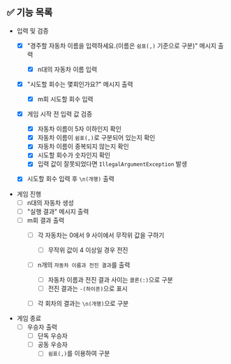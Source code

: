 ## ✅ 기능 목록

- 입력 및 검증
  - [X] "경주할 자동차 이름을 입력하세요.(이름은 `쉼표(,)` 기준으로 구분)" 메시지 출력
    - [X] n대의 자동차 이름 입력
  - [X] "시도할 회수는 몇회인가요?" 메시지 출력
    - [X] m회 시도할 회수 입력
  - [X] 게임 시작 전 입력 값 검증
    - [X] 자동차 이름이 5자 이하인지 확인
    - [X] 자동차 이름이 `쉼표(,)`로 구분되어 있는지 확인
    - [X] 자동차 이름이 중복되지 않는지 확인
    - [X] 시도할 회수가 숫자인지 확인
    - [X] 입력 값이 잘못되었다면 `IllegalArgumentException` 발생
  - [X] 시도할 회수 입력 후 `\n(개행)` 출력


- 게임 진행
  - [ ] n대의 자동차 생성
  - [ ] "실행 결과" 메시지 출력
  - [ ] m회 결과 출력
    - [ ] 각 자동차는 0에서 9 사이에서 무작위 값을 구하기
      - [ ] 무작위 값이 4 이상일 경우 전진
    - [ ] n개의 `자동차 이름과 전진 결과`를 출력
      - [ ] 자동차 이름과 전진 결과 사이는 `콜론(:)`으로 구분
      - [ ] 전진 결과는 `-(하이픈)`으로 표시
    - [ ] 각 회차의 결과는 `\n(개행)`으로 구분


- 게임 종료
  - [ ] 우승자 출력
    - [ ] 단독 우승자
    - [ ] 공동 우승자
      - [ ] `쉼표(,)`를 이용하여 구분